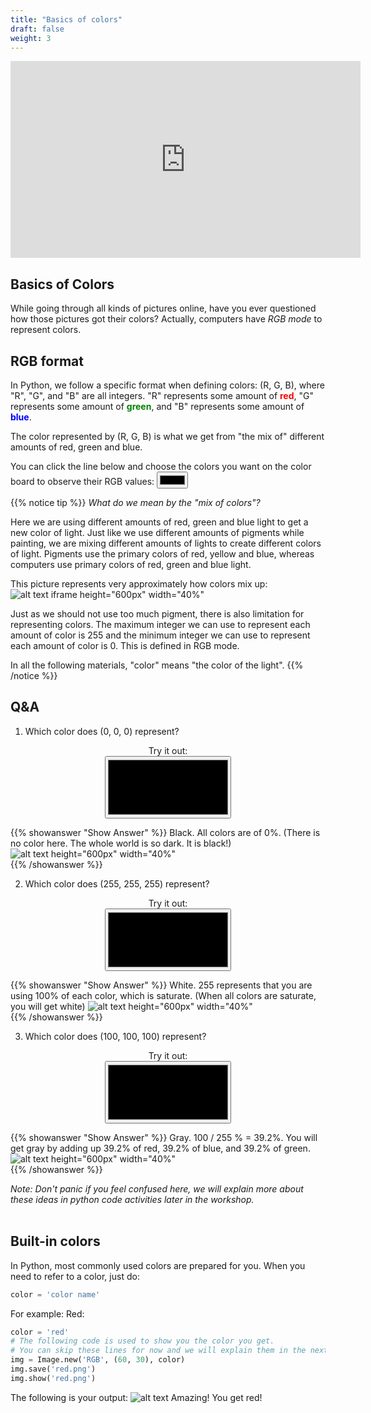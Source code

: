```yaml
---
title: "Basics of colors"
draft: false
weight: 3
---
```


<iframe width="560" height="315" src="https://www.youtube.com/embed/-ior2GcSYa4" frameborder="0" allow="accelerometer; autoplay; encrypted-media; gyroscope; picture-in-picture" allowfullscreen></iframe>

## Basics of Colors
While going through all kinds of pictures online, have you ever questioned how those pictures got their colors? Actually, computers have *RGB* *mode* to represent colors.

## RGB format
In Python, we follow a specific format when defining colors:
(R, G, B), where "R", "G", and "B" are all integers. "R" represents some amount of <span style="color:red; font-weight:bold"> red</span>, "G" represents some amount of <span style="color:green; font-weight:bold"> green</span>, and "B" represents some amount of <span style="color:blue; font-weight:bold"> blue</span>. 

 The color represented by (R, G, B) is what we get from "the mix of" different amounts of red, green and blue.

<!-- For accessibility, use this label HTML -->
<label for="colorpicker">You can click the line below and choose the colors you want on the color board to observe their RGB values:</label>
<input type="color" id="colorpicker">

{{% notice tip %}}
*What do we mean by the "mix of colors"?*

Here we are using different amounts of red, green and blue light to get a new color of light. Just like we use different amounts of pigments while painting, we are mixing different amounts of lights to create different colors of light.  Pigments use the primary colors of red, yellow and blue, whereas computers use primary colors of red, green and blue light. 

This picture represents very approximately how colors mix up:
![alt text iframe height="600px" width="40%"](../../media/colors.svg.png "color representation")

Just as we should not use too much pigment, there is also limitation for representing colors. The maximum integer we can use to represent each amount of color is 255 and the minimum integer we can use to represent each amount of color is 0. This is defined in RGB mode.

In all the following materials, "color" means "the color of the light".
{{% /notice %}}


## Q&A
1. Which color does (0, 0, 0) represent?

<center>
<label for="colorpickerQ1">Try it out:</label> </br>
<input type="color" id="colorpickerQ1"
style="display:inline-block;width:40%;height:100px;">
</center>

{{% showanswer "Show Answer" %}}
Black. All colors are of 0%. (There is no color here. The whole world is so dark. It is black!)
![alt text height="600px" width="40%"](../../media/black.png "black")
</br>
{{% /showanswer %}}

2. Which color does (255, 255, 255) represent?

<center>
<label for="colorpickerQ2">Try it out:</label> </br>
<input type="color" id="colorpickerQ2"
style="display:inline-block;width:40%;height:100px;">
</center>

{{% showanswer "Show Answer" %}}
White. 255 represents that you are using 100% of each color, which is saturate. (When all colors are saturate, you will get white)
![alt text height="600px" width="40%"](../../media/white.png "white")
</br>
{{% /showanswer %}}

3. Which color does (100, 100, 100) represent?

<center>
<label for="colorpickerQ3">Try it out:</label> </br>
<input type="color" id="colorpickerQ3"
style="display:inline-block;width:40%;height:100px;">
</center>

{{% showanswer "Show Answer" %}}
Gray. 100 / 255 % = 39.2%. You will get gray by adding up 39.2% of red, 39.2% of blue, and 39.2% of green.
![alt text height="600px" width="40%"](../../media/grey.png "gray")
</br>
{{% /showanswer %}}

*Note: Don't panic if you feel confused here, we will explain more about these ideas in python code activities later in the workshop.*
<br/><br/>

## Built-in colors

In Python, most commonly used colors are prepared for you. When you need to refer to a color, just do:
```python
color = 'color name'
```
For example:
Red:
```python
color = 'red'
# The following code is used to show you the color you get.
# You can skip these lines for now and we will explain them in the next page!
img = Image.new('RGB', (60, 30), color)
img.save('red.png')
img.show('red.png')
```
The following is your output:
![alt text](../../media/whileloopbefore.png "red")
Amazing! You get red!
